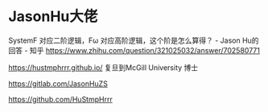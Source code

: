 # JasonHu大佬
SystemF 对应二阶逻辑，Fω 对应高阶逻辑，这个阶是怎么算得？ - Jason Hu的回答 - 知乎
https://www.zhihu.com/question/321025032/answer/702580771



https://hustmphrrr.github.io/
复旦到McGill University 博士

https://gitlab.com/JasonHuZS

https://github.com/HuStmpHrrr
























